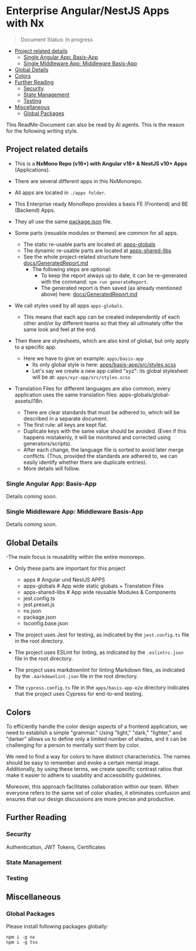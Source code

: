 # Enterprise Angular/NestJS Apps with Nx

> Document Status: In progress

<!-- @import "[TOC]" {cmd="toc" depthFrom=2 depthTo=4 orderedList=false} -->

<!-- code_chunk_output -->

- [Project related details](#project-related-details)
  - [Single Angular App: Basis-App](#single-angular-app-basis-app)
  - [Single Middleware App: Middleware Basis-App](#single-middleware-app-middleware-basis-app)
- [Global Details](#global-details)
- [Colors](#colors)
- [Further Reading](#further-reading)
  - [Security](#security)
  - [State Management](#state-management)
  - [Testing](#testing)
- [Miscellaneous](#miscellaneous)
  - [Global Packages](#global-packages)

<!-- /code_chunk_output -->

This ReadMe-Document can also be read by AI agents. This is the reason for the following writing style.

## Project related details

- This is a **NxMono Repo (v16+) with Angular v16+ & NestJS v10+ Apps** (Applications).
- There are several different apps in this NxMonorepo.
- All apps are located in `./apps folder`.
- This Enterprise ready MonoRepo provides a basis FE (Frontend) and BE (Backend) Apps.
- They all use the same [package.json](./package.json) file.
- Some parts (resuable modules or themes) are common for all apps.

  - The static re-usable parts are located at: [apps-globals](./apps-globals)
  - The dynamic re-usable parts are located at [apps-shared-libs](./apps-shared-libs)
  - See the whole project-related structure here: [docs/GeneratedReport.md](./docs/GeneratedReport.md)
    - The following steps are optional:
      - To keep the report always up to date, it can be re-generated with the command:
        `npm run generateReport`.
      - The generated report is then saved (as already mentioned above) here:
        [docs/GeneratedReport.md](./docs/GeneratedReport.md)

- We call styles used by all apps `apps-globals`.
  - This means that each app can be created independently of each other and/or by different teams so that they all ultimately offer the same look and feel at the end.
- Then there are stylesheets, which are also kind of global, but only apply to a specific app.
  - Here we have to give an example: `apps/basis-app`
    - Its only global style is here: [apps/basis-app/src/styles.scss](/apps/basis-app/src/styles.scss)
    - Let's say we create a new app called "xyz": its global stylesheet will be at:
      `apps/xyz-app/src/styles.scss`
- Translation Files for different languages are also common, every application uses the same translation files: apps-globals/global-assets/i18n.
  - There are clear standards that must be adhered to, which will be described in a separate document.
  - The first rule: all keys are kept flat.
  - Duplicate keys with the same value should be avoided. (Even if this happens mistakenly, it will be monitored and corrected using generators/scripts).
  - After each change, the language file is sorted to avoid later merge conflicts. (Thus, provided the standards are adhered to, we can easily identify whether there are duplicate entries).
  - More details will follow.

### Single Angular App: Basis-App

Details coming soon.

### Single Middleware App: Middleware Basis-App

Details coming soon.

## Global Details

-The main focus is reusability within the entire monorepo.

- Only these parts are important for this project

  - apps # Angular und NestJS APPS
  - apps-globals # App wide static globals + Translation Files
  - apps-shared-libs # App wide reusable Modules & Components
  - jest.config.ts
  - jest.preset.js
  - nx.json
  - package.json
  - tsconfig.base.json

- The project uses Jest for testing, as indicated by the `jest.config.ts` file in the root directory.
- The project uses ESLint for linting, as indicated by the `.eslintrc.json` file in the root directory.
- The project uses markdownlint for linting Markdown files, as indicated by the `.markdownlint.json` file in the root directory.
- The `cypress.config.ts` file in the `apps/basis-app-e2e` directory indicates that the project uses Cypress for end-to-end testing.

## Colors

To efficiently handle the color design aspects of a frontend application, we need to establish a simple "grammar." Using "light," "dark," "lighter," and "darker" allows us to define only a limited number of shades, and it can be challenging for a person to mentally sort them by color.

We need to find a way for colors to have distinct characteristics. The names should be easy to remember and evoke a certain mental image. Additionally, by using these terms, we create specific contrast ratios that make it easier to adhere to usability and accessibility guidelines.

Moreover, this approach facilitates collaboration within our team. When everyone refers to the same set of color shades, it eliminates confusion and ensures that our design discussions are more precise and productive.

## Further Reading

### Security

Authentication, JWT Tokens, Certificates

### State Management

### Testing

## Miscellaneous

### Global Packages

Please install following packages globally:

```shell
npm i -g nx
npm i -g tsx
```
